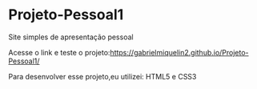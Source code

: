 # Projeto-Pessoal1
Site simples de apresentação pessoal

Acesse o link e teste o projeto:https://gabrielmiquelin2.github.io/Projeto-Pessoal1/

Para desenvolver esse projeto,eu utilizei:
HTML5 e CSS3

